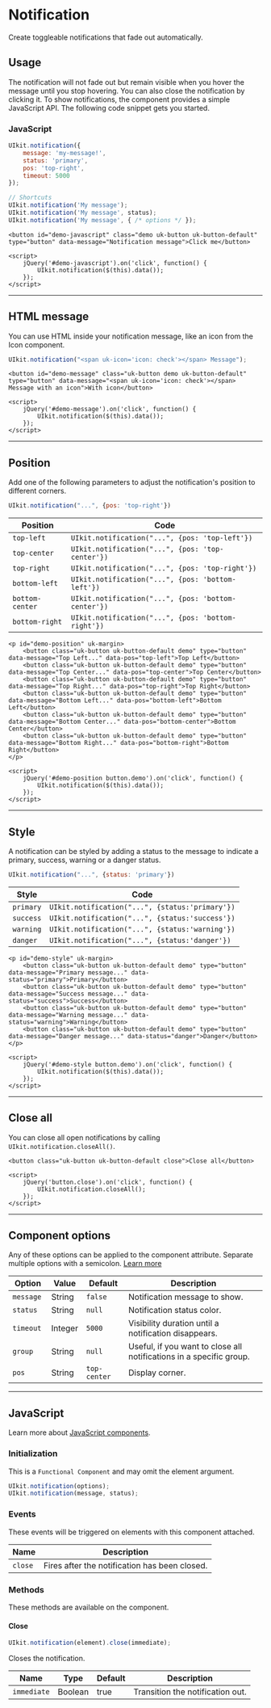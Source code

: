 # Notification

<p class="uk-text-lead">Create toggleable notifications that fade out automatically.</p>

## Usage

The notification will not fade out but remain visible when you hover the message until you stop hovering. You can also close the notification by clicking it. To show notifications, the component provides a simple JavaScript API. The following code snippet gets you started.

### JavaScript

```js
UIkit.notification({
    message: 'my-message!',
    status: 'primary',
    pos: 'top-right',
    timeout: 5000
});

// Shortcuts
UIkit.notification('My message');
UIkit.notification('My message', status);
UIkit.notification('My message', { /* options */ });
```

```example
<button id="demo-javascript" class="demo uk-button uk-button-default" type="button" data-message="Notification message">Click me</button>

<script>
    jQuery('#demo-javascript').on('click', function() {
        UIkit.notification($(this).data());
    });
</script>

```

***

## HTML message

You can use HTML inside your notification message, like an icon from the Icon component.

```js
UIkit.notification("<span uk-icon='icon: check'></span> Message");
```

```example
<button id="demo-message" class="uk-button demo uk-button-default" type="button" data-message="<span uk-icon='icon: check'></span> Message with an icon">With icon</button>

<script>
    jQuery('#demo-message').on('click', function() {
        UIkit.notification($(this).data());
    });
</script>

```

***

## Position

Add one of the following parameters to adjust the notification's position to different corners.


```js
UIkit.notification("...", {pos: 'top-right'})
```

| Position        | Code |
| --------------- | ---- |
| `top-left`      | `UIkit.notification("...", {pos: 'top-left'})`      |
| `top-center`    | `UIkit.notification("...", {pos: 'top-center'})`    |
| `top-right`     | `UIkit.notification("...", {pos: 'top-right'})`     |
| `bottom-left`   | `UIkit.notification("...", {pos: 'bottom-left'})`   |
| `bottom-center` | `UIkit.notification("...", {pos: 'bottom-center'})` |
| `bottom-right`  | `UIkit.notification("...", {pos: 'bottom-right'})`  |


```example
<p id="demo-position" uk-margin>
    <button class="uk-button uk-button-default demo" type="button" data-message="Top Left..." data-pos="top-left">Top Left</button>
    <button class="uk-button uk-button-default demo" type="button" data-message="Top Center..." data-pos="top-center">Top Center</button>
    <button class="uk-button uk-button-default demo" type="button" data-message="Top Right..." data-pos="top-right">Top Right</button>
    <button class="uk-button uk-button-default demo" type="button" data-message="Bottom Left..." data-pos="bottom-left">Bottom Left</button>
    <button class="uk-button uk-button-default demo" type="button" data-message="Bottom Center..." data-pos="bottom-center">Bottom Center</button>
    <button class="uk-button uk-button-default demo" type="button" data-message="Bottom Right..." data-pos="bottom-right">Bottom Right</button>
</p>

<script>
    jQuery('#demo-position button.demo').on('click', function() {
        UIkit.notification($(this).data());
    });
</script>

```


***

## Style

A notification can be styled by adding a status to the message to indicate a primary, success, warning or a danger status.

```js
UIkit.notification("...", {status: 'primary'})
```

| Style     | Code |
| --------- | ---- |
| `primary` | `UIkit.notification("...", {status:'primary'})` |
| `success` | `UIkit.notification("...", {status:'success'})` |
| `warning` | `UIkit.notification("...", {status:'warning'})` |
| `danger`  | `UIkit.notification("...", {status:'danger'})`  |

```example
<p id="demo-style" uk-margin>
    <button class="uk-button uk-button-default demo" type="button" data-message="Primary message..." data-status="primary">Primary</button>
    <button class="uk-button uk-button-default demo" type="button" data-message="Success message..." data-status="success">Success</button>
    <button class="uk-button uk-button-default demo" type="button" data-message="Warning message..." data-status="warning">Warning</button>
    <button class="uk-button uk-button-default demo" type="button" data-message="Danger message..." data-status="danger">Danger</button>
</p>

<script>
    jQuery('#demo-style button.demo').on('click', function() {
        UIkit.notification($(this).data());
    });
</script>

```

***

## Close all

You can close all open notifications by calling `UIkit.notification.closeAll()`.

```example
<button class="uk-button uk-button-default close">Close all</button>

<script>
    jQuery('button.close').on('click', function() {
        UIkit.notification.closeAll();
    });
</script>

```

***

## Component options

Any of these options can be applied to the component attribute. Separate multiple options with a semicolon. [Learn more](javascript.md#component-configuration)

| Option     | Value   | Default    | Description                                                         |
|------------|---------|------------|---------------------------------------------------------------------|
| `message ` | String  | `false`      | Notification message to show.                                       |
| `status`   | String  | `null`       | Notification status color.                                          |
| `timeout`  | Integer | `5000`       | Visibility duration until a notification disappears.                |
| `group`    | String  | `null`       | Useful, if you want to close all notifications in a specific group. |
| `pos`      | String  | `top-center` | Display corner.                                                     |

***

## JavaScript

Learn more about [JavaScript components](javascript.md#programmatic-use).

### Initialization

This is a `Functional Component` and may omit the element argument.

```js
UIkit.notification(options);
UIkit.notification(message, status);
```

### Events

These events will be triggered on elements with this component attached.

| Name | Description |
| --- | --- |
| `close` | Fires after the notification has been closed. |

### Methods

These methods are available on the component.

#### Close

```js
UIkit.notification(element).close(immediate);
```

Closes the notification.

| Name | Type | Default | Description |
| --- | --- | --- | --- |
| `immediate` | Boolean | true | Transition the notification out.|

